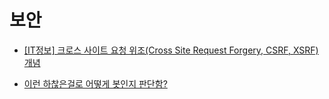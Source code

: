 # 보안

- [[IT정보] 크로스 사이트 요청 위조(Cross Site Request Forgery, CSRF, XSRF) 개념](https://blog.naver.com/PostView.naver?blogId=seek316&logNo=222156548475)

- [이런 하찮은걸로 어떻게 봇인지 판단함?](https://www.youtube.com/watch?v=pFjhHPa_Apw)
